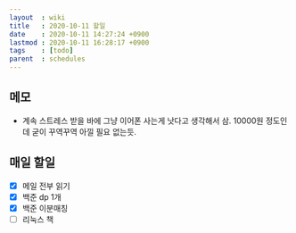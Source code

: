```yaml
---
layout  : wiki
title   : 2020-10-11 할일
date    : 2020-10-11 14:27:24 +0900
lastmod : 2020-10-11 16:28:17 +0900
tags    : [todo]
parent  : schedules
---
```


## 메모
 * 계속 스트레스 받을 바에 그냥 이어폰 사는게 낫다고 생각해서 삼. 10000원 정도인데 굳이 꾸역꾸역 아낄 필요 없는듯.

## 매일 할일
 * [X] 메일 전부 읽기
 * [X] 백준 dp 1개
 * [X] 백준 이분매칭
 * [ ] 리눅스 책
